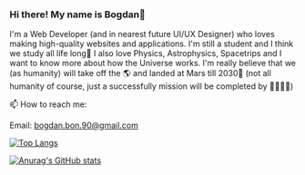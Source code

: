 ### Hi there! My name is Bogdan👋

I'm a Web Developer (and in nearest future UI/UX Designer) who loves making high-quality websites and applications. I'm still a student and I think we study all life long🤣 
I also love Physics, Astrophysics, Spacetrips and I want to know more about how the Universe works.
I'm really believe that we (as humanity) will take off the 🌎 and landed at Mars till 2030🚀 (not all humanity of course, just a successfully mission will be completed by 👨‍🚀👩‍🚀)

📫 How to reach me:

Email: bogdan.bon.90@gmail.com

[![Top Langs](https://github-readme-stats.vercel.app/api/top-langs/?username=BogdanBon&theme=dracula&layout=compact)](https://github.com/anuraghazra/github-readme-stats)

[![Anurag's GitHub stats](https://github-readme-stats.vercel.app/api?username=BogdanBon&theme=dracula&count_private=true&show_icons=true)](https://github.com/anuraghazra/github-readme-stats)
